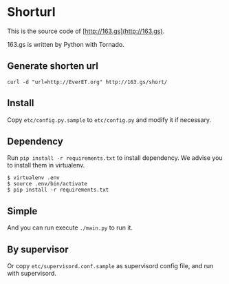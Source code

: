 # Shorturl 

This is the source code of [http://163.gs](http://163.gs). 

163.gs is written by Python with Tornado. 

## Generate shorten url

``` 
curl -d "url=http://EverET.org" http://163.gs/short/
```

## Install
Copy `etc/config.py.sample` to `etc/config.py` and modify it if necessary.

## Dependency
Run `pip install -r requirements.txt` to install dependency. We advise you to install them in virtualenv.

```
$ virtualenv .env
$ source .env/bin/activate
$ pip install -r requirements.txt
```

## Simple 
And you can run execute `./main.py` to run it.

## By supervisor
Or copy `etc/supervisord.conf.sample` as supervisord config file, and run with supervisord.

